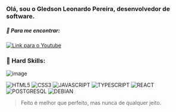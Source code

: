 ### Olá, sou o Gledson Leonardo Pereira, desenvolvedor de software.


##### 💬 Para me encontrar:
[![Link para o Youtube](https://img.shields.io/badge/YouTube-FF0000?style=for-the-badge&logo=youtube&logoColor=white)](https://www.youtube.com/@gledsonlp-dev)


### 👐 Hard Skills:
![image](https://github.com/gledsonlp/gledsonlp/assets/44932320/b6540557-ec4c-4f1e-b11b-0243b07a0354)

![HTML5](https://img.shields.io/badge/HTML5-E34F26?style=for-the-badge&logo=html5&logoColor=white)
![CSS3](https://img.shields.io/badge/CSS3-1572B6?style=for-the-badge&logo=css3&logoColor=white)
![JAVASCRIPT](https://img.shields.io/badge/JavaScript-323330?style=for-the-badge&logo=javascript&logoColor=F7DF1E)
![TYPESCRIPT](https://img.shields.io/badge/TypeScript-007ACC?style=for-the-badge&logo=typescript&logoColor=white)
![REACT](https://img.shields.io/badge/React-20232A?style=for-the-badge&logo=react&logoColor=61DAFB)
![POSTGRESQL](https://img.shields.io/badge/PostgreSQL-316192?style=for-the-badge&logo=postgresql&logoColor=white)
![DEBIAN](https://img.shields.io/badge/Debian-A81D33?style=for-the-badge&logo=debian&logoColor=white)

> Feito é melhor que perfeito, mas nunca de qualquer jeito.
